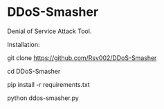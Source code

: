 # DDoS-Smasher
Denial of Service Attack Tool.

Installation:

git clone https://github.com/Rsv002/DDoS-Smasher

cd DDoS-Smasher

pip install -r requirements.txt

python ddos-smasher.py
